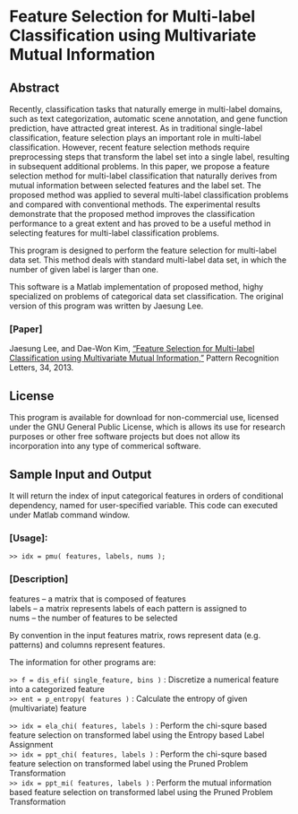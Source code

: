 # Feature Selection for Multi-label Classification using Multivariate Mutual Information

## Abstract

Recently, classification tasks that naturally emerge in multi-label domains, such as text categorization, automatic scene annotation, and gene function prediction, have attracted great interest. As in traditional single-label classification, feature selection plays an important role in multi-label classification. However, recent feature selection methods require preprocessing steps that transform the label set into a single label, resulting in subsequent additional problems. In this paper, we propose a feature selection method for multi-label classification that naturally derives from mutual information between selected features and the label set. The proposed method was applied to several multi-label classification problems and compared with conventional methods. The experimental results demonstrate that the proposed method improves the classification performance to a great extent and has proved to be a useful method in selecting features for multi-label classification problems.

This program is designed to perform the feature selection for multi-label data set. This method deals with standard multi-label data set, in which the number of given label is larger than one.

This software is a Matlab implementation of proposed method, highy specialized on problems of categorical data set classification. The original version of this program was written by Jaesung Lee.

### [Paper]

<!-- The main technical ideas behind how this program works appear in these papers: -->

Jaesung Lee, and Dae-Won Kim, [“Feature Selection for Multi-label Classification using Multivariate Mutual Information,”](http://air.cau.ac.kr/softwares/pmu/lee2013feature.pdf) Pattern Recognition Letters, 34, 2013.

<!-- McGill, [“Multivariate Information Transmission,”]() IRE Professional Group on Information Theory, 4, 1954.
 -->
## License

This program is available for download for non-commercial use, licensed under the GNU General Public License, which is allows its use for research purposes or other free software projects but does not allow its incorporation into any type of commerical software.

## Sample Input and Output

It will return the index of input categorical features in orders of conditional dependency, named for user-specified variable. This code can executed under Matlab command window.

### [Usage]:
   `>> idx = pmu( features, labels, nums );`

### [Description]
   features – a matrix that is composed of features \
   labels – a matrix represents labels of each pattern is assigned to \
   nums – the number of features to be selected

By convention in the input features matrix, rows represent data (e.g. patterns) and columns represent features.

The information for other programs are:

   `>> f = dis_efi( single_feature, bins )` : Discretize a numerical feature into a categorized feature \
   `>> ent = p_entropy( features )` : Calculate the entropy of given (multivariate) feature 

   `>> idx = ela_chi( features, labels )` : Perform the chi-squre based feature selection on transformed label using the Entropy based Label Assignment \
   `>> idx = ppt_chi( features, labels )` : Perform the chi-squre based feature selection on transformed label using the Pruned Problem Transformation \
   `>> idx = ppt_mi( features, labels )` : Perform the mutual information based feature selection on transformed label using the Pruned Problem Transformation 
